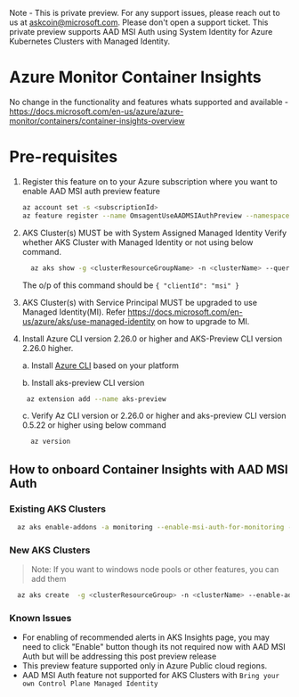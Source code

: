 Note - This is private preview. For any support issues, please reach out to us at [askcoin@microsoft.com](mailto:askcoin@microsoft.com). Please don't open a support ticket.
This private preview supports AAD MSI Auth using System Identity for Azure Kubernetes Clusters with Managed Identity.

# Azure Monitor Container Insights
No change in the functionality and features whats supported and available - https://docs.microsoft.com/en-us/azure/azure-monitor/containers/container-insights-overview

# Pre-requisites
 1. Register this feature on to your Azure subscription where you want to enable AAD MSI auth preview feature
     ```bash
     az account set -s <subscriptionId>
     az feature register --name OmsagentUseAADMSIAuthPreview --namespace Microsoft.ContainerService
     ```
 2. AKS Cluster(s) MUST be with System Assigned Managed Identity
    Verify whether  AKS Cluster with Managed Identity or not using below command.
     ``` bash
       az aks show -g <clusterResourceGroupName> -n <clusterName> --query "servicePrincipalProfile"
     ```
     The o/p of this command should be `{ "clientId": "msi" }`
  3. AKS Cluster(s) with Service Principal MUST be upgraded to use Managed Identity(MI). Refer https://docs.microsoft.com/en-us/azure/aks/use-managed-identity on how to upgrade to MI.
  4. Install Azure CLI version 2.26.0 or higher and AKS-Preview CLI version 2.26.0 higher.

     a. Install [Azure CLI](https://docs.microsoft.com/en-us/cli/azure/install-azure-cli) based on your platform

     b. Install aks-preview CLI version
        ``` bash
         az extension add --name aks-preview
        ```
     c. Verify Az CLI version or 2.26.0 or higher and aks-preview CLI version 0.5.22 or higher using below command
        ``` bash
          az version
        ```

## How to onboard Container Insights with AAD MSI Auth

### Existing AKS Clusters

``` bash
  az aks enable-addons -a monitoring --enable-msi-auth-for-monitoring -g <clusterResourceGroup> -n <clusterName>
```

### New AKS Clusters
> Note: If you want to windows node pools or other features, you can add them
``` bash
  az aks create  -g <clusterResourceGroup> -n <clusterName> --enable-addons monitoring --enable-msi-auth-for-monitoring
```

### Known Issues
- For enabling of recommended alerts in AKS Insights page, you may need to click "Enable" button though its not required now with AAD MSI Auth but will be addressing this post preview release
- This preview feature supported only in Azure Public cloud regions.
- AAD MSI Auth feature not supported for AKS Clusters with `Bring your own Control Plane Managed Identity`
